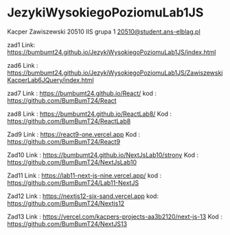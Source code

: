 # JezykiWysokiegoPoziomuLab1JS
Kacper Zawiszewski 20510 IIS grupa 1
20510@student.ans-elblag.pl

zad1 Link: https://bumbumt24.github.io/JezykiWysokiegoPoziomuLab1JS/index.html

zad6 Link : https://bumbumt24.github.io/JezykiWysokiegoPoziomuLab1JS/ZawiszewskiKacperLab6JQuery/index.html

zad7 Link : https://bumbumt24.github.io/React/
      kod : https://github.com/BumBumT24/React

zad8 Link : https://bumbumt24.github.io/ReactLab8/
      Kod : https://github.com/BumBumT24/ReactLab8
      
Zad9 Link : https://react9-one.vercel.app
      Kod : https://github.com/BumBumT24/React9

Zad10 Link : https://bumbumt24.github.io/NextJsLab10/strony
      Kod : https://github.com/BumBumT24/NextJsLab10

Zad11 Link : https://lab11-next-js-nine.vercel.app/
      kod : https://github.com/BumBumT24/Lab11-NextJS

Zad12 Link : https://nextjs12-six-sand.vercel.app
      kod: https://github.com/BumBumT24/Nextjs12

Zad13 Link : https://vercel.com/kacpers-projects-aa3b2120/next-js-13
      Kod : https://github.com/BumBumT24/NextJS13
